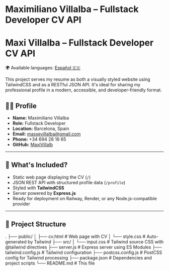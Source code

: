 # Maximiliano Villalba – Fullstack Developer CV API

# Maxi Villalba – Fullstack Developer CV API

🌍 Available languages: [Español 🇪🇸](./README.es.md)

This project serves my resume as both a visually styled website using TailwindCSS and as a RESTful JSON API. It's ideal for sharing my professional profile in a modern, accessible, and developer-friendly format.


## 🧑‍💻 Profile

- **Name:** Maximiliano Villalba  
- **Role:** Fullstack Developer  
- **Location:** Barcelona, Spain  
- **Email:** massevillalba@gmail.com  
- **Phone:** +34 694 28 16 65  
- **GitHub:** [MaxiVillalb](https://github.com/MaxiVillalb)

---

## 🚀 What's Included?

- Static web page displaying the CV (`/`)
- JSON REST API with structured profile data (`/profile`)
- Styled with **TailwindCSS**
- Server powered by **Express.js**
- Ready for deployment on Railway, Render, or any Node.js-compatible provider

---

## 📂 Project Structure

.
├── public/
│ ├── cv.html # Web page with CV
│ └── style.css # Auto-generated by Tailwind
├── src/
│ └── input.css # Tailwind source CSS with @tailwind directives
├── server.js # Express server using ES Modules
├── tailwind.config.js # Tailwind configuration
├── postcss.config.js # PostCSS config for Tailwind processing
├── package.json # Dependencies and project scripts
└── README.md # This file